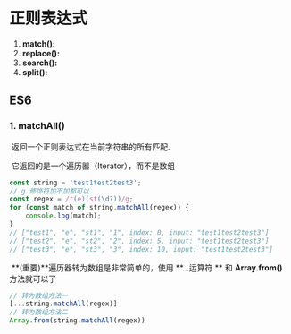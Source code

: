 # 正则表达式

1. **match():**
2. **replace():**
3. **search():**
4. **split():**

## ES6

### 1. matchAll()

​	返回一个正则表达式在当前字符串的所有匹配.

​	它返回的是一个遍历器（Iterator），而不是数组

```javascript
const string = 'test1test2test3';
// g 修饰符加不加都可以
const regex = /t(e)(st(\d?))/g;
for (const match of string.matchAll(regex)) {
    console.log(match);
}
// ["test1", "e", "st1", "1", index: 0, input: "test1test2test3"]
// ["test2", "e", "st2", "2", index: 5, input: "test1test2test3"]
// ["test3", "e", "st3", "3", index: 10, input: "test1test2test3"]
```
​	**(重要)**遍历器转为数组是非常简单的，使用 **...运算符 ** 和 **Array.from()** 方法就可以了

```javascript
// 转为数组方法一
[...string.matchAll(regex)]
// 转为数组方法二
Array.from(string.matchAll(regex))
```

